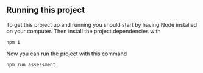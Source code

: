 ## Running this project

To get this project up and running you should start by having Node installed on your computer. 
Then install the project dependencies with

```
npm i
```

Now you can run the project with this command

```
npm run assessment
```